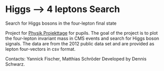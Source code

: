# Higgs --> 4 leptons Search
Search for Higgs bosons in the four-lepton final state

Project for [Physik Projekttage](https://www.ppt.uni-hamburg.de/) for pupils. The goal of the project is to plot the four-lepton invariant mass in CMS events and search for Higgs boson signals. The data are from the 2012 public data set and are provided as lepton four-vectors in csv format.

Contacts: Yannick Fischer, Matthias Schröder
Developed by Dennis Schwarz.
